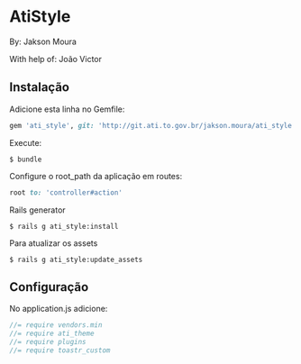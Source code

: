 # AtiStyle
By: Jakson Moura

With help of: João Victor

## Instalação

Adicione esta linha no Gemfile:

```ruby
gem 'ati_style', git: 'http://git.ati.to.gov.br/jakson.moura/ati_style.git'
```

Execute:

    $ bundle

Configure o root_path da aplicação em routes:
```ruby
root to: 'controller#action'
```

Rails generator
```console
$ rails g ati_style:install
```

Para atualizar os assets
```console
$ rails g ati_style:update_assets
```
## Configuração

No application.js adicione:
```javascript
//= require vendors.min
//= require ati_theme
//= require plugins
//= require toastr_custom
```